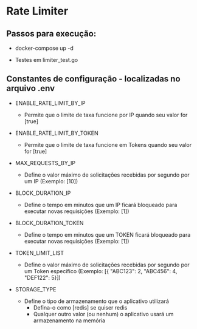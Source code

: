 # Rate Limiter


## Passos para execução:

- docker-compose up -d

- Testes em limiter_test.go

## Constantes de configuração - localizadas no arquivo .env
* ENABLE_RATE_LIMIT_BY_IP
    - Permite que o limite de taxa funcione por IP quando seu valor for [true]

* ENABLE_RATE_LIMIT_BY_TOKEN
    - Permite que o limite de taxa funcione em Tokens quando seu valor for [true]

* MAX_REQUESTS_BY_IP
    - Define o valor máximo de solicitações recebidas por segundo por um IP (Exemplo: [10])

* BLOCK_DURATION_IP 
    - Define o tempo em minutos que um IP ficará bloqueado para executar novas requisições (Exemplo: [1])

* BLOCK_DURATION_TOKEN
    - Define o tempo em minutos que um TOKEN ficará bloqueado para executar novas requisições (Exemplo: [1])

* TOKEN_LIMIT_LIST 
    - Define o valor máximo de solicitações recebidas por segundo por um Token específico (Exemplo: [{ "ABC123": 2, "ABC456": 4, "DEF122": 5}])

* STORAGE_TYPE
    - Define o tipo de armazenamento que o aplicativo utilizará
        - Defina-o como [redis] se quiser redis
        - Qualquer outro valor (ou nenhum) o aplicativo usará um armazenamento na memória

